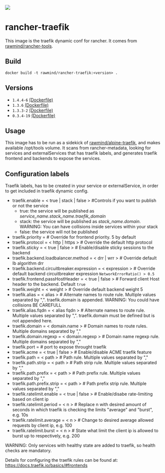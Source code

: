 [![](https://images.microbadger.com/badges/image/rawmind/rancher-traefik.svg)](https://microbadger.com/images/rawmind/rancher-traefik "Get your own image badge on microbadger.com")

rancher-traefik
==============

This image is the traefik dynamic conf for rancher. It comes from [rawmind/rancher-tools][rancher-tools].

## Build

```
docker build -t rawmind/rancher-traefik:<version> .
```

## Versions

- `1.4.4-6` [(Dockerfile)](https://github.com/rawmind0/rancher-traefik/blob/1.4.4-6/Dockerfile) 
- `1.3.6` [(Dockerfile)](https://github.com/rawmind0/rancher-traefik/blob/1.3.6/Dockerfile)
- `1.3.3-2` [(Dockerfile)](https://github.com/rawmind0/rancher-traefik/blob/1.3.3-2/Dockerfile)
- `0.3.4-19` [(Dockerfile)](https://github.com/rawmind0/rancher-traefik/blob/0.3.4-19/Dockerfile)


## Usage

This image has to be run as a sidekick of [rawmind/alpine-traefik][alpine-traefik], and makes available /opt/tools volume. It scans from rancher-metadata, looking for services and externalServices that has traefik labels, and generates traefik frontend and backends to expose the services.


## Configuration labels

Traefik labels, has to be created in your service or externalService, in order to get included in traefik dynamic config.

- traefik.enable = < true | stack | false > #Controls if you want to publish or not the service
  - true: the service will be published as *service_name.stack_name.traefik_domain*
  - stack: the service will be published as *stack_name.domain*. WARNING: You can have collisions inside services within your stack
  - false: the service will not be published
- traefik.priority = <priority>     	  	# Override for frontend priority. 5 by default
- traefik.protocol = < http | https	>		# Override the default http protocol
- traefik.sticky = < true | false	>		# Enable/disable sticky sessions to the backend
- traefik.backend.loadbalancer.method = < drr | wrr > # Override default lb algorithm drr
- traefik.backend.circuitbreaker.expression = < expression > # Override default backend circuitbreaker expression `NetworkErrorRatio() > 0.5`
- traefik.frontend.passHostHeader = < true | false > # Forward client Host header to the backend. Default `true`
- traefik.weight = < weight >               # Override default backend weight 5
- traefik.alias = < alias >					# Alternate names to route rule. Multiple values separated by ",". traefik.domain is appended. WARNING: You could have collisions BE CAREFULL
- traefik.alias.fqdn = < alias fqdn >		# Alternate names to route rule. Multiple values separated by ",". traefik.domain must be defined but is not appended here.
- traefik.domain = < domain.name >			# Domain names to route rules. Multiple domains separated by ","
- traefik.domain.regexp = < domain.regexp > # Domain name regexp rule. Multiple domains separated by ","
- traefik.port = <port>						# port to expose throught traefik
- traefik.acme = < true | false >			# Enable/disable ACME traefik feature
- traefik.path = < path >		    		# Path rule. Multiple values separated by ","
- traefik.path.strip = < path >		       	# Path strip rule. Multiple values separated by ","
- traefik.path.prefix = < path >	       	# Path prefix rule. Multiple values separated by ","
- traefik.path.prefix.strip = < path >	   	# Path prefix strip rule. Multiple values separated by ","
- traefik.ratelimit.enable = < true | false >   # Enable/disabe rate-limiting based on client ip
- traefik.ratelimit.period = < n >          # Replace n with desired amount of seconds in which traefik is checking the limits "average" and "burst", e.g. 10s
- traefik.ratelimit.average = < n >         # Change to desired average allowed requests by client ip, e.g. 100
- traefik.ratelimit.burst = < n >           # State what limit the client ip is allowed to burst up to respectively, e.g. 200

WARNING: Only services with healthy state are added to traefik, so health checks are mandatory.

Details for configuring the traefik rules can be found at: https://docs.traefik.io/basics/#frontends

[alpine-traefik]: https://github.com/rawmind0/alpine-traefik
[rancher-tools]: https://github.com/rawmind0/rancher-tools
